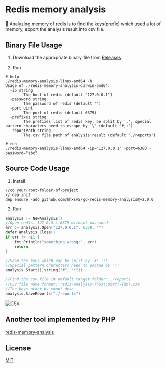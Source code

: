 Redis memory analysis
======

🔎  Analyzing memory of redis is to find the keys(prefix) which used a lot of memory, export the analysis result into csv file.

## Binary File Usage

1. Download the appropriate binary file from [Releases](https://github.com/hhxsv5/go-redis-memory-analysis/releases)

2. Run

```Shell
# help
./redis-memory-analysis-linux-amd64 -h
Usage of ./redis-memory-analysis-darwin-amd64:
  -ip string
    	The host of redis (default "127.0.0.1")
  -password string
    	The password of redis (default "")
  -port uint
    	The port of redis (default 6379)
  -prefixes string
    	The prefixes list of redis key, be split by ',', special pattern characters need to escape by '\' (default "#,:")
  -reportPath string
    	The csv file path of analysis result (default "./reports")

# run
./redis-memory-analysis-linux-amd64 -ip="127.0.0.1" -port=6380 -password="abc"
```

## Source Code Usage

1. Install

```Shell
//cd your-root-folder-of-project
// dep init
dep ensure -add github.com/hhxsv5/go-redis-memory-analysis@~2.0.0
```

2. Run

```Go
analysis := NewAnalysis()
//Open redis: 127.0.0.1:6379 without password
err := analysis.Open("127.0.0.1", 6379, "")
defer analysis.Close()
if err != nil {
    fmt.Println("something wrong:", err)
    return
}

//Scan the keys which can be split by '#' ':'
//Special pattern characters need to escape by '\'
analysis.Start([]string{"#", ":"})

//Find the csv file in default target folder: ./reports
//CSV file name format: redis-analysis-{host:port}-{db}.csv
//The keys order by count desc
analysis.SaveReports("./reports")
```

![CSV](https://raw.githubusercontent.com/hhxsv5/go-redis-memory-analysis/master/examples/demo.png)

## Another tool implemented by PHP

[redis-memory-analysis](https://github.com/hhxsv5/redis-memory-analysis)


## License

[MIT](https://github.com/hhxsv5/go-redis-memory-analysis/blob/master/LICENSE)
